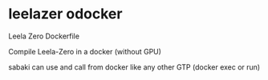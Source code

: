 # leelazer odocker
Leela Zero Dockerfile

Compile Leela-Zero in a docker (without GPU)

sabaki can use and call from docker like any other GTP
(docker exec or run)
